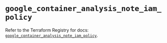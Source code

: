 # `google_container_analysis_note_iam_policy`

Refer to the Terraform Registry for docs: [`google_container_analysis_note_iam_policy`](https://registry.terraform.io/providers/hashicorp/google-beta/6.28.0/docs/resources/google_container_analysis_note_iam_policy).
